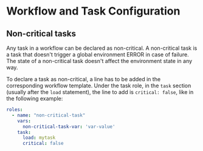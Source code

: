 # Workflow and Task Configuration

## Non-critical tasks

Any task in a workflow can be declared as non-critical. A non-critical task is a task that doesn't trigger a global environment ERROR in case of failure. The state of a non-critical task doesn't affect the environment state in any way.

To declare a task as non-critical, a line has to be added in the corresponding workflow template. Under the task role, in the `task` section (usually after the `load` statement), the line to add is `critical: false`, like in the following example:

```yaml
roles:
  - name: "non-critical-task"
    vars:
      non-critical-task-var: 'var-value'
    task:
      load: mytask
      critical: false
```